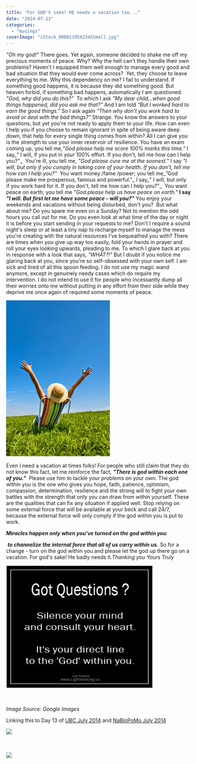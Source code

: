 ```yaml
---
title: "For GOD'S sake! HE needs a vacation too..."
date: "2014-07-13"
categories: 
  - "musings"
coverImage: "iStock_000011954234XSmall.jpg"
---
```


_"Oh my god!"_ There goes. Yet again, someone decided to shake me off my precious moments of peace. Why? Why the hell can't they handle their own problems? Haven't I equipped them well enough to manage every good and bad situation that they would ever come across?  Yet, they choose to leave everything to me. Why this dependency on me? I fail to understand. If something good happens, it is because they did something good. But heaven forbid, if something bad happens, automatically I am questioned. _"God, why did you do this?"_  To which I ask _"My dear child...when good things happened, did you ask me that?"_ And I am told _"But I worked hard to earn the good things."_ So I ask again _"Then why don't you work hard to avoid or deal with the bad things?"_ Strange. You know the answers to your questions, but yet you're not ready to apply them to your life. How can even I help you if you choose to remain ignorant in spite of being aware deep down, that help for every single thing comes from within? All I can give you is the strength to use your inner reservoir of resilience. You have an exam coming up, you tell me,_“God please help me score 100% marks this time."_ I say_" I will, if you put in your 100% effort. If you don't, tell me how can I help you?"_  You're ill, you tell me, _"God please cure me at the soonest."_ I say _"I will, but only if you comply in taking care of your health. If you don't, tell me how can I help you?"_  You want money /fame /power; you tell me_”God please make me prosperous, famous and powerful."_ I say_" I will, but only if you work hard for it. If you don't, tell me how can I help you?"_  You want peace on earth; you tell me _"God please help us have peace on earth."_ **I say _"I will. But first let me have some peace - will you?"_** You enjoy your weekends and vacations without being disturbed, don't you?  But what about me? Do you spare me even on a Sunday? Not to mention the odd hours you call out for me. Do you even look at what time of the day or night it is before you start sending in your requests to me? Don't I require a sound night's sleep or at least a tiny nap to recharge myself to manage the mess you're creating with the natural resources I've bequeathed you with? There are times when you give up way too easily, fold your hands in prayer and roll your eyes looking upwards, pleading to me. To which I glare back at you in response with a look that says, _"WHAT?!"_ But I doubt if you notice me glaring back at you, since you're so self-obsessed with your own self. I am sick and tired of all this spoon feeding. I do not use my magic wand anymore, except in genuinely needy cases which do require my intervention. I do not intend to use it for people who incessantly dump all their worries onto me without putting in any effort from their side while they deprive me once again of required some moments of peace.

[![](images/iStock_000011954234XSmall.jpg)](http://ifsbutsandsetcs.com/wp-content/uploads/2014/07/iStock_000011954234XSmall.jpg)

Even I need a vacation at times folks! For people who still claim that they do not know this fact, let me reinforce the fact, _**"There is god within each one of you."**_  Please use him to tackle your problems on your own. The god within you is the one who gives you hope, faith, patience, optimism, compassion, determination, resilience and the strong will to fight your own battles with the strength that only you can draw from within yourself. These are the qualities that can fix any situation if applied well. Stop relying on some external force that will be available at your beck and call 24/7, because the external force will only comply if the god within you is put to work.

_**Miracles happen only when you've turned on the god within you**_

 _**to channelize the internal force that all of us carry within us.**_ So for a change - turn on the god within you and please let the god up there go on a vacation. For god's sake! He badly needs it._Thanking you_ _Yours Truly_

[![](images/GG.jpg)](http://ifsbutsandsetcs.com/wp-content/uploads/2014/07/GG.jpg)

 

_Image Source: Google Images_

Linking this to Day 13 of [UBC July 2014](http://ultimateblogchallenge.com/) and [NaBloPoMo July 2014](http://www.blogher.com/nablopomo-july-2014-blogroll)

[![](images/UBC-banner218.png)](http://ifsbutsandsetcs.com/wp-content/uploads/2014/07/UBC-banner218.png)

 

[![](images/NaBloPoMo_0714_465x287_DECADE_018.jpg)](http://ifsbutsandsetcs.com/wp-content/uploads/2014/07/NaBloPoMo_0714_465x287_DECADE_018.jpg)
